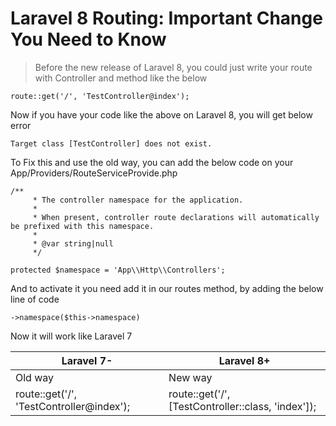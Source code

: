 # Laravel 8 Routing: Important Change You Need to Know

> Before the new release of Laravel 8, you could just write your route with Controller and method like the below

```route::get('/', 'TestController@index');```

Now if you have your code like the above on Laravel 8, you will get below error

```Target class [TestController] does not exist.```

To Fix this and use the old way, you can add the below code on your App/Providers/RouteServiceProvide.php
```
/**
     * The controller namespace for the application.
     *
     * When present, controller route declarations will automatically be prefixed with this namespace.
     *
     * @var string|null
     */

protected $namespace = 'App\\Http\\Controllers';
```
And to activate it you need add it in our routes method, by adding the below line of code

```->namespace($this->namespace)```

Now it will work like Laravel 7

Laravel 7- | Laravel 8+
------------ | -------------
Old way | New way
route::get('/', 'TestController@index'); | route::get('/', [TestController::class, 'index']);




